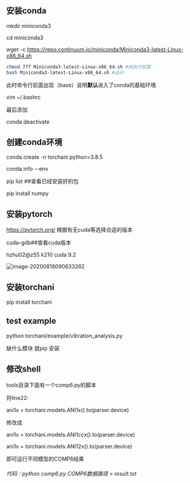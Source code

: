 ## 安装conda

mkdir miniconda3

cd miniconda3

wget -c https://repo.continuum.io/miniconda/Miniconda3-latest-Linux-x86_64.sh

```bash
chmod 777 Miniconda3-latest-Linux-x86_64.sh #给执行权限
bash Miniconda3-latest-Linux-x86_64.sh #运行
```

此时命令行前面出现（base）说明**默认**进入了conda的基础环境

vim ~/.bashrc

最后添加

conda deactivate

## 创建conda环境

conda create -n torchani python=3.8.5

conda info --env

pip list ##查看已经安装好的包

pip install numpy

## 安装pytorch

https://pytorch.org/  根据有无cuda等选择合适的版本

cuda-gdb##查看cuda版本

hzhu02@z55 k210 cuda 9.2

![image-20200818090633262](C:\Users\ASUS\AppData\Roaming\Typora\typora-user-images\image-20200818090633262.png)

## 安装torchani

pip install torchani

## test example

python torchani/example/vibration_analysis.py 

缺什么模块 就pip 安装

## 修改shell

tools目录下面有一个comp6.py的脚本

将line22:

 ani1x = torchani.models.ANI1x().to(parser.device)

修改成

ani1x = torchani.models.ANI1ccx().to(parser.device)

ani1x = torchani.models.ANI12x().to(parser.device)

即可运行不同模型的COMP6结果

######  代码：python comp6.py COMP6数据路径 > result.txt

